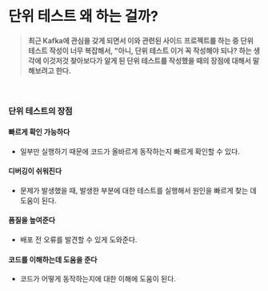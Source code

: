 # 단위 테스트 왜 하는 걸까?

> #### 최근 Kafka에 관심을 갖게 되면서 이와 관련된 사이드 프로젝트를 하는 중 단위 테스트 작성이 너무 복잡해서, "아니, 단위 테스트 이거 꼭 작성해야 되나? 하는 생각에 이것저것 찾아보다가 알게 된 단위 테스트를 작성했을 때의 장점에 대해서 말해보려고 한다.

<br>

### 단위 테스트의 장점

#### 빠르게 확인 가능하다

- 일부만 실행하기 때문에 코드가 올바르게 동작하는지 빠르게 확인할 수 있다.

#### 디버깅이 쉬워진다

- 문제가 발생했을 때, 발생한 부분에 대한 테스트를 실행해서 원인을 빠르게 찾는 데 도움이 된다.

#### 픔질을 높여준다

- 배포 전 오류를 발견할 수 있게 도와준다.

#### 코드를 이해하는데 도움을 준다

- 코드가 어떻게 동작하는지에 대한 이해에 도움이 된다.